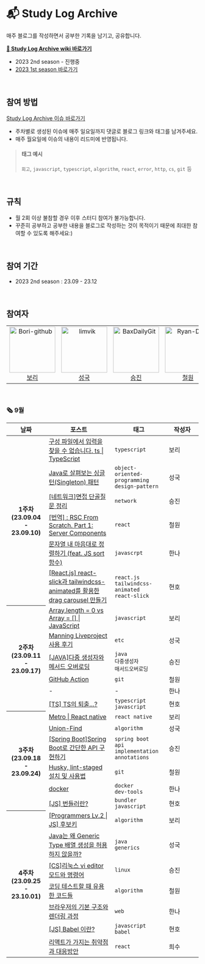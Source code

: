 # 📬 Study Log Archive

매주 블로그를 작성하면서 공부한 기록을 남기고, 공유합니다.

**[🔖 Study Log Archive wiki 바로가기](https://github.com/Gamangjum-lihou/study-log-archive/wiki)**
- 2023 2nd season - 진행중
- [2023 1st season 바로가기](https://github.com/Gamangjum-lihou/study-log-archive/wiki)

<br />

## 참여 방법
[Study Log Archive 이슈 바로가기](https://github.com/Gamangjum-lihou/study-log-archive/issues)
- 주차별로 생성된 이슈에 매주 일요일까지 댓글로 블로그 링크와 태그를 남겨주세요.
- 매주 월요일에 이슈의 내용이 리드미에 반영됩니다.

> #### 태그 예시
> `회고`, `javascript`, `typescript`, `algorithm`, `react`, `error`, `http`, `cs`, `git` 등 

<br />

## 규칙
- 월 2회 이상 불참할 경우 이후 스터디 참여가 불가능합니다.
- 꾸준히 공부하고 공부한 내용을 블로그로 작성하는 것이 목적이기 때문에 최대한 참여할 수 있도록 해주세요:)

<br />

## 참여 기간
- 2023 2nd season : 23.09 - 23.12

<br />

## 참여자
<table>
  <tr>
    <td align="center">
      <a href="https://github.com/Bori-github">
        <img src="https://avatars.githubusercontent.com/u/85009583" alt="Bori-github" width="120" />
      </a>
      <br />
      <a href="https://github.com/Bori-github">보리</a>
    </td>
    <td align="center">
      <a href="https://github.com/limvik">
        <img src="https://avatars.githubusercontent.com/u/37972432" alt="limvik" width="120" />
      </a>
      <br />
      <a href="https://github.com/limvik">성국</a>
    </td>
    <td align="center">
      <a href="https://github.com/BaxDailyGit">
        <img src="https://avatars.githubusercontent.com/u/99312529" alt="BaxDailyGit" width="120" />
      </a>
      <br />
      <a href="https://github.com/BaxDailyGit">승진</a>
    </td>
    <td align="center">
      <a href="https://github.com/Ryan-Dia">
        <img src="https://avatars1.githubusercontent.com/u/76567238" alt="Ryan-Dia" width="120" />
      </a>
      <br />
      <a href="https://github.com/Ryan-Dia">철원</a>
    </td>
    <td align="center">
      <a href="https://github.com/hannaax">
        <img src="https://avatars.githubusercontent.com/u/111215320" alt="hannaax" width="120" />
      </a>
      <br />
      <a href="https://github.com/hannaax">한나</a>
    </td>
    <td align="center">
      <a href="https://github.com/SWARVY">
        <img src="https://avatars1.githubusercontent.com/u/53262430" alt="SWARVY" width="120" />
      </a>
      <br />
      <a href="https://github.com/SWARVY">현호</a>
    </td>
  </tr>
</table>

<br />

### 🗞 9월
<table>
  <thead>
    <tr>
      <th align="center">날짜</th>
      <th align="center">포스트</th>
      <th align="center">태그</th>
      <th align="center" width="70px">작성자</th>
    </tr>
  </thead>
  <tbody>
    <tr>
      <th rowspan=6 align="center">1주차<br />(23.09.04 - 23.09.10)</th>
      <td><a href="https://velog.io/@qhflrnfl4324/%EA%B5%AC%EC%84%B1-%ED%8C%8C%EC%9D%BC%EC%97%90%EC%84%9C-%EC%9E%85%EB%A0%A5%EC%9D%84-%EC%B0%BE%EC%9D%84-%EC%88%98-%EC%97%86%EC%8A%B5%EB%8B%88%EB%8B%A4.-ts-TypeScript">구성 파일에서 입력을 찾을 수 없습니다. ts | TypeScript</a></td>
      <td><code>typescript</code></td>
      <td>보리</td>
    </tr>
    <tr>
      <td><a href="https://limvik.github.io/posts/singleton-pattern-with-java/">Java로 살펴보는 싱글턴(Singleton) 패턴</a></td>
      <td><code>object-oriented-programming</code><br /><code>design-pattern</code></td>
      <td>성국</td>
    </tr>
    <tr>
      <td><a href="https://baxdailygit.github.io/network/Interview_Summary/">[네트워크]면접 단골질문 정리</a></td>
      <td><code>network</code></td>
      <td>승진</td>
    </tr>
    <tr>
      <td><a href="https://html-jc.tistory.com/704">[번역] : RSC From Scratch. Part 1: Server Components</a></td>
      <td><code>react</code></td>
      <td>철원</td>
    </tr>
    <tr>
      <td><a href="https://hanna-log.tistory.com/522">문자열 내 마음대로 정렬하기 (feat. JS sort 함수)</a></td>
      <td><code>javascrpt</code></td>
      <td>한나</td>
    </tr>
    <tr>
      <td><a href="https://swarvy.tistory.com/153">[React.js] react-slick과 tailwindcss-animated를 활용한 drag carousel 만들기</a></td>
      <td><code>react.js</code><br /><code>tailwindcss-animated</code><br /><code>react-slick</code></td>
      <td>현호</td>
    </tr>
    <tr>
      <th rowspan=6 align="center">2주차<br />(23.09.11 - 23.09.17)</th>
      <td><a href="https://velog.io/@qhflrnfl4324/Array.length-0-vs-Array-JavaScript">Array.length = 0 vs Array = [] | JavaScript</a></td>
    	<td><code>javascript</code></td>
      <td>보리</td>
    </tr>
    <tr>
      <td><a href="https://limvik.github.io/posts/review-the-manning-liveproject-rest-api-with-spring/">Manning Liveproject 사용 후기</a></td>
    	<td><code>etc</code></td>
      <td>성국</td>
    </tr>
    <tr>
      <td><a href="https://baxdailygit.github.io/java/java_multiple_constructors/">[JAVA]다중 생성자와 메서드 오버로딩</a></td>
    	<td><code>java</code><br /><code>다중생성자</code><br /><code>매서드오버로딩</code></td>
      <td>승진</td>
    </tr>
    <tr>
      <td><a href="https://html-jc.tistory.com/708">GitHub Action</a></td>
    	<td><code>git</code></td>
      <td>철원</td>
    </tr>
    <tr>
      <td>-</td>
    	<td>-</td>
      <td>한나</td>
    </tr>
    <tr>
      <td><a href="https://swarvy.tistory.com/154">[TS] TS의 퇴출...?</a></td>
    	<td><code>typescript</code><br /><code>javascript</code></td>
      <td>현호</td>
    </tr>
    <tr>
      <th rowspan=6 align="center">3주차<br />(23.09.18 - 23.09.24)</th>
      <td><a href="https://velog.io/@qhflrnfl4324/Metro-React-native">Metro | React native</a></td>
      <td><code>react native</code></td>
      <td>보리</td>
    </tr>
    <tr>
      <td><a href="https://limvik.github.io/posts/about-union-find/">Union-Find</a></td>
      <td><code>algorithm</code></td>
      <td>성국</td>
    </tr>
    <tr>
      <td><a href="https://baxdailygit.github.io/springboot/spring_boot_api/">[Spring Boot]Spring Boot로 간단한 API 구현하기</a></td>
      <td><code>spring boot</code><br /><code>api implementation</code><br /><code>annotations</code></td>
      <td>승진</td>
    </tr>
    <tr>
      <td><a href="https://html-jc.tistory.com/709">Husky, lint-staged 설치 및 사용법</a></td>
      <td><code>git</code></td>
      <td>철원</td>
    </tr>
    <tr>
      <td><a href="https://hanna-log.tistory.com/528">docker</a></td>
      <td><code>docker</code><br /><code>dev-tools</code></td>
      <td>한나</td>
    </tr>
    <tr>
      <td><a href="https://swarvy.tistory.com/155">[JS] 번들러란?</a></td>
      <td><code>bundler</code><br /><code>javascript</code></td>
      <td>현호</td>
    </tr>
    <tr>
      <th rowspan=7 align="center">4주차<br />(23.09.25 - 23.10.01)</th>
      <td><a href="https://hackmd.io/zc1O6EL7Rs2Psk8Vg5A77Q">[Programmers Lv.2 | JS] 후보키</a></td>
      <td><code>algorithm</code></td>
      <td>보리</td>
    </tr>
    <tr>
      <td><a href="https://limvik.github.io/posts/why-java-does-not-allow-to-create-array-for-generic-type/">Java는 왜 Generic Type 배열 생성을 허용하지 않을까?</a></td>
      <td><code>java</code><br /><code>generics</code></td>
      <td>성국</td>
    </tr>
    <tr>
      <td><a href="https://baxdailygit.github.io/linux/opensource2/">[CS]리눅스 vi editor 모드와 명령어</a></td>
      <td><code>linux</code></td>
      <td>승진</td>
    </tr>
    <tr>
      <td><a href="https://html-jc.tistory.com/710">코딩 테스트할 때 유용한 코드들</a></td>
      <td><code>algorithm</code></td>
      <td>철원</td>
    </tr>
    <tr>
      <td><a href="https://hanna-log.tistory.com/532">브라우저의 기본 구조와 렌더링 과정</a></td>
      <td><code>web</code></td>
      <td>한나</td>
    </tr>
    <tr>
      <td><a href="https://swarvy.tistory.com/156">[JS] Babel 이란?</a></td>
      <td><code>javascript</code><br /><code>babel</code></td>
      <td>현호</td>
    </tr>
    <tr>
      <td><a href="https://velog.io/@chee9835/%EB%A6%AC%EC%95%A1%ED%8A%B8%EA%B0%80-%EA%B0%80%EC%A7%80%EB%8A%94-%EC%B7%A8%EC%95%BD%EC%A0%90%EA%B3%BC-%EB%8C%80%EC%9D%91%EB%B0%A9%EC%95%88">리액트가 가지는 취약점과 대응방안</a></td>
      <td><code>react</code></td>
      <td>희수</td>
    </tr>
  </tbody>
</table>

